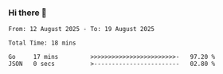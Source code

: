 ### Hi there 👋

<!--
**zhumeme/zhumeme** is a ✨ _special_ ✨ repository because its `README.md` (this file) appears on your GitHub profile.

Here are some ideas to get you started:

- 🔭 I’m currently working on ...
- 🌱 I’m currently learning ...
- 👯 I’m looking to collaborate on ...
- 🤔 I’m looking for help with ...
- 💬 Ask me about ...
- 📫 How to reach me: ...
- 😄 Pronouns: ...
- ⚡ Fun fact: ...
-->

<!--START_SECTION:waka-->

```all_time
From: 12 August 2025 - To: 19 August 2025

Total Time: 18 mins

Go     17 mins         >>>>>>>>>>>>>>>>>>>>>>>>-   97.20 %
JSON   0 secs          >------------------------   02.80 %
```

<!--END_SECTION:waka-->
